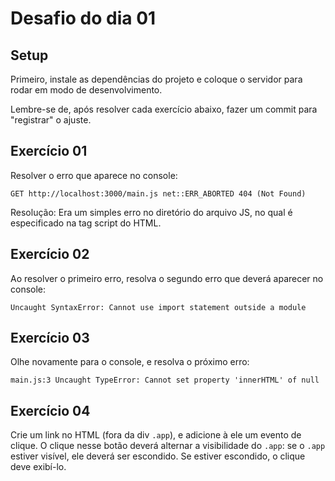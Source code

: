 # Desafio do dia 01

## Setup

Primeiro, instale as dependências do projeto e coloque o servidor para rodar em modo de desenvolvimento.

Lembre-se de, após resolver cada exercício abaixo, fazer um commit para "registrar" o ajuste.

## Exercício 01

Resolver o erro que aparece no console:

```
GET http://localhost:3000/main.js net::ERR_ABORTED 404 (Not Found)
```

Resolução: Era um simples erro no diretório do arquivo JS, no qual é especificado na tag script do HTML.

## Exercício 02

Ao resolver o primeiro erro, resolva o segundo erro que deverá aparecer no console:

```
Uncaught SyntaxError: Cannot use import statement outside a module
```

## Exercício 03

Olhe novamente para o console, e resolva o próximo erro:

```
main.js:3 Uncaught TypeError: Cannot set property 'innerHTML' of null
```

## Exercício 04

Crie um link no HTML (fora da div `.app`), e adicione à ele um evento de clique.
O clique nesse botão deverá alternar a visibilidade do `.app`: se o `.app` estiver visível,
ele deverá ser escondido. Se estiver escondido, o clique deve exibí-lo.
